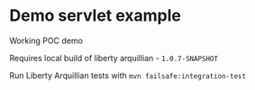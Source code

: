 # Demo servlet example

Working POC demo 

Requires local build of liberty arquillian - `1.0.7-SNAPSHOT`

Run Liberty Arquillian tests with `mvn failsafe:integration-test`